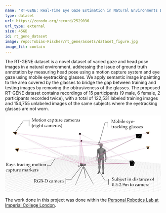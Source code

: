 ```yaml
---
name: 'RT-GENE: Real-Time Eye Gaze Estimation in Natural Environments Dataset'
type: dataset
url: https://zenodo.org/record/2529036
url_type: external
size: 45GB
id: rt_gene_dataset
image: repo:Tobias-Fischer/rt_gene/assets/dataset_figure.jpg
image_fit: contain
---
```


The RT-GENE dataset is a novel dataset of varied gaze and head pose images in a natural environment, addressing the issue of ground truth annotation by measuring head pose using a motion capture system and eye gaze using mobile eyetracking glasses. We apply semantic image inpainting to the area covered by the glasses to bridge the gap between training and testing images by removing the obtrusiveness of the glasses. The proposed RT-GENE dataset contains recordings of 15 participants (9 male, 6 female, 2 participants recorded twice), with a total of 122,531 labeled training images and 154,755 unlabeled images of the same subjects where the eyetracking glasses are not worn.

![RT-GENE dataset](https://github.com/Tobias-Fischer/rt_gene/blob/master/assets/dataset_collection_setup.jpg)

The work done in this project was done within the [Personal Robotics Lab at Imperial College London](https://www.imperial.ac.uk/personal-robotics).
